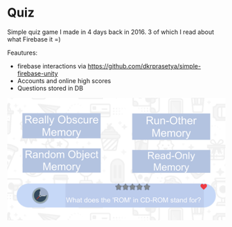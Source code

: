 # Quiz
Simple quiz game I made in 4 days back in 2016. 3 of which I read about what Firebase it =)

Feautures:
* firebase interactions via https://github.com/dkrprasetya/simple-firebase-unity
* Accounts and online high scores
* Questions stored in DB

![](Images/Screenshot_0.png)
